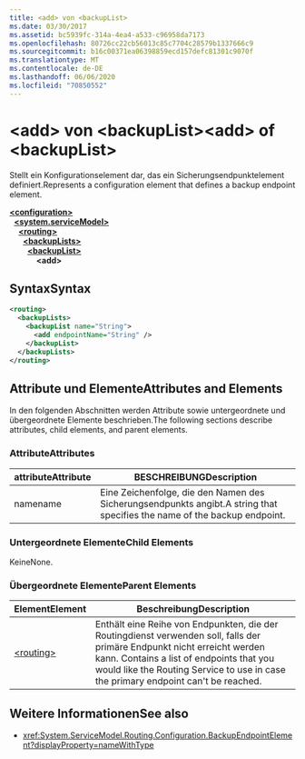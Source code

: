 ```yaml
---
title: <add> von <backupList>
ms.date: 03/30/2017
ms.assetid: bc5939fc-314a-4ea4-a533-c96958da7173
ms.openlocfilehash: 80726cc22cb56013c85c7704c28579b1337666c9
ms.sourcegitcommit: b16c00371ea06398859ecd157defc81301c9070f
ms.translationtype: MT
ms.contentlocale: de-DE
ms.lasthandoff: 06/06/2020
ms.locfileid: "70850552"
---
```

# <a name="add-of-backuplist"></a><span data-ttu-id="fbe8e-102">\<add> von \<backupList></span><span class="sxs-lookup"><span data-stu-id="fbe8e-102">\<add> of \<backupList></span></span>
<span data-ttu-id="fbe8e-103">Stellt ein Konfigurationselement dar, das ein Sicherungsendpunktelement definiert.</span><span class="sxs-lookup"><span data-stu-id="fbe8e-103">Represents a configuration element that defines a backup endpoint element.</span></span>  
  
[**\<configuration>**](../configuration-element.md)\
&nbsp;&nbsp;[**\<system.serviceModel>**](system-servicemodel.md)\
&nbsp;&nbsp;&nbsp;&nbsp;[**\<routing>**](routing.md)\
&nbsp;&nbsp;&nbsp;&nbsp;&nbsp;&nbsp;[**\<backupLists>**](backuplists.md)\
&nbsp;&nbsp;&nbsp;&nbsp;&nbsp;&nbsp;&nbsp;&nbsp;[**\<backupList>**](backuplist.md)\
&nbsp;&nbsp;&nbsp;&nbsp;&nbsp;&nbsp;&nbsp;&nbsp;&nbsp;&nbsp;&nbsp;&nbsp;**\<add>**  
  
## <a name="syntax"></a><span data-ttu-id="fbe8e-104">Syntax</span><span class="sxs-lookup"><span data-stu-id="fbe8e-104">Syntax</span></span>  
  
```xml  
<routing>
  <backupLists>
    <backupList name="String">
      <add endpointName="String" />
    </backupList>
  </backupLists>
</routing>
```  
  
## <a name="attributes-and-elements"></a><span data-ttu-id="fbe8e-105">Attribute und Elemente</span><span class="sxs-lookup"><span data-stu-id="fbe8e-105">Attributes and Elements</span></span>  
 <span data-ttu-id="fbe8e-106">In den folgenden Abschnitten werden Attribute sowie untergeordnete und übergeordnete Elemente beschrieben.</span><span class="sxs-lookup"><span data-stu-id="fbe8e-106">The following sections describe attributes, child elements, and parent elements.</span></span>  
  
### <a name="attributes"></a><span data-ttu-id="fbe8e-107">Attribute</span><span class="sxs-lookup"><span data-stu-id="fbe8e-107">Attributes</span></span>  
  
|<span data-ttu-id="fbe8e-108">attribute</span><span class="sxs-lookup"><span data-stu-id="fbe8e-108">Attribute</span></span>|<span data-ttu-id="fbe8e-109">BESCHREIBUNG</span><span class="sxs-lookup"><span data-stu-id="fbe8e-109">Description</span></span>|  
|---------------|-----------------|  
|<span data-ttu-id="fbe8e-110">name</span><span class="sxs-lookup"><span data-stu-id="fbe8e-110">name</span></span>|<span data-ttu-id="fbe8e-111">Eine Zeichenfolge, die den Namen des Sicherungsendpunkts angibt.</span><span class="sxs-lookup"><span data-stu-id="fbe8e-111">A string that specifies the name of the backup endpoint.</span></span>|  
  
### <a name="child-elements"></a><span data-ttu-id="fbe8e-112">Untergeordnete Elemente</span><span class="sxs-lookup"><span data-stu-id="fbe8e-112">Child Elements</span></span>  
 <span data-ttu-id="fbe8e-113">Keine</span><span class="sxs-lookup"><span data-stu-id="fbe8e-113">None.</span></span>  
  
### <a name="parent-elements"></a><span data-ttu-id="fbe8e-114">Übergeordnete Elemente</span><span class="sxs-lookup"><span data-stu-id="fbe8e-114">Parent Elements</span></span>  
  
|<span data-ttu-id="fbe8e-115">Element</span><span class="sxs-lookup"><span data-stu-id="fbe8e-115">Element</span></span>|<span data-ttu-id="fbe8e-116">Beschreibung</span><span class="sxs-lookup"><span data-stu-id="fbe8e-116">Description</span></span>|  
|-------------|-----------------|  
|[\<routing>](routing.md)|<span data-ttu-id="fbe8e-117">Enthält eine Reihe von Endpunkten, die der Routingdienst verwenden soll, falls der primäre Endpunkt nicht erreicht werden kann. </span><span class="sxs-lookup"><span data-stu-id="fbe8e-117">Contains a list of endpoints that you would like the Routing Service to use in case the primary endpoint can't be reached.</span></span>|  
  
## <a name="see-also"></a><span data-ttu-id="fbe8e-118">Weitere Informationen</span><span class="sxs-lookup"><span data-stu-id="fbe8e-118">See also</span></span>

- <xref:System.ServiceModel.Routing.Configuration.BackupEndpointElement?displayProperty=nameWithType>
